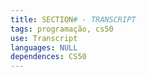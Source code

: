 ```yaml
---
title: SECTION# - TRANSCRIPT
tags: programação, cs50
use: Transcript
languages: NULL
dependences: CS50
---
```


